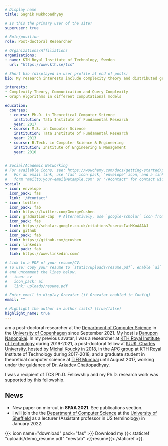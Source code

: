 ```yaml
---
# Display name
title: Sagnik Mukhopadhyay

# Is this the primary user of the site?
superuser: true

# Role/position
role: Post-doctoral Researcher

# Organizations/Affiliations
organizations:
- name: KTH Royal Institute of Technology, Sweden
  url: "https://www.kth.se/tcs"

# Short bio (displayed in user profile at end of posts)
bio: My research interests include complexity theory and distributed graph algorithms.

interests:
- Complexity Theory, Communication and Query Complexity
- Graph Algorithms in different computational models

education:
  courses:
  - course: Ph.D. in Theoretical Computer Science
    institution: Tata Institute of Fundamental Research
    year: 2017
  - course: M.S. in Computer Science
    institution: Tata Institute of Fundamental Research
    year: 2013
  - course: B.Tech. in Computer Science & Engineering
    institution: Institute of Engineering & Management
    year: 2010


# Social/Academic Networking
# For available icons, see: https://wowchemy.com/docs/getting-started/page-builder/#icons
#   For an email link, use "fas" icon pack, "envelope" icon, and a link in the
#   form "mailto:your-email@example.com" or "/#contact" for contact widget.
social:
- icon: envelope
  icon_pack: fas
  link: '/#contact'
- icon: twitter
  icon_pack: fab
  link: https://twitter.com/GeorgeCushen
- icon: graduation-cap  # Alternatively, use `google-scholar` icon from `ai` icon pack
  icon_pack: fas
  link: https://scholar.google.co.uk/citations?user=sIwtMXoAAAAJ
- icon: github
  icon_pack: fab
  link: https://github.com/gcushen
- icon: linkedin
  icon_pack: fab
  link: https://www.linkedin.com/

# Link to a PDF of your resume/CV.
# To use: copy your resume to `static/uploads/resume.pdf`, enable `ai` icons in `params.toml`, 
# and uncomment the lines below.
# - icon: cv
#   icon_pack: ai
#   link: uploads/resume.pdf

# Enter email to display Gravatar (if Gravatar enabled in Config)
email: ""

# Highlight the author in author lists? (true/false)
highlight_name: true
---
```


 am a post-doctoral researcher at the [Department of Computer Science](https://di.ku.dk/english/) in the [University of Copenhagen](https://www.ku.dk/english/) since September 2021. My host is [Danupon Nanongkai](https://sites.google.com/site/dannanongkai/). In my previous avatar, I was a researcher at [KTH Royal Institute of Technology](https://www.kth.se/en/csc) during 2019-2021, a post-doctoral fellow at [IUUK, Charles University](https://iuuk.mff.cuni.cz/), hosted by [Michal Koucký](https://iuuk.mff.cuni.cz/~koucky/) in 2018, in the [APC group](https://apc.csc.kth.se/) at KTH Royal Institute of Technology during 2017-2018, and a graduate student in theoretical computer science at [TIFR Mumbai](http://www.tcs.tifr.res.in/) until August 2017, working under the guidance of [Dr. Arkadev Chattopadhyay](http://www.tcs.tifr.res.in/~arkadev/).

I was a recipient of TCS Ph.D. Fellowship and my Ph.D. research work was supported by this fellowship.

## News

* New paper on min-cut in **SPAA 2021**. See publications section.
* I will join the the [Department of Computer Science](https://www.sheffield.ac.uk/dcs) at the [University of Sheffield](https://www.sheffield.ac.uk/) as a lecturer (Assistant professor in US terminology) in January 2022.
<!---* Two papers in **STOC 2021**! See publications section.--->

{{< icon name="download" pack="fas" >}} Download my {{< staticref "uploads/demo_resume.pdf" "newtab" >}}resumé{{< /staticref >}}.
